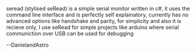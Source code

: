 seread (stylised seRead) is a simple serial monitor written in c#, it uses the command line interface and is perfectly self
explainatory, currently has no advanced options like handshake and parity, for simplicity and also it is recieve only, I
use seRead for simple projects like arduino where serial communiction over USB can be used for debugging

--DanielandAstro
